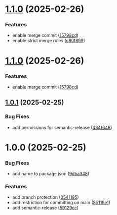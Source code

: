 # [1.1.0](https://github.com/telekom-mms/web3-helm-charts/compare/v1.0.1...v1.1.0) (2025-02-26)


### Features

* enable merge commit ([15798cd](https://github.com/telekom-mms/web3-helm-charts/commit/15798cdde58447204a36ed1eec1dd6472ad70e21))
* enable strict merge rules ([c80f899](https://github.com/telekom-mms/web3-helm-charts/commit/c80f899253171dc9bb8b8a4463b6368d697ab297))

# [1.1.0](https://github.com/telekom-mms/web3-helm-charts/compare/v1.0.1...v1.1.0) (2025-02-26)


### Features

* enable merge commit ([15798cd](https://github.com/telekom-mms/web3-helm-charts/commit/15798cdde58447204a36ed1eec1dd6472ad70e21))

## [1.0.1](https://github.com/telekom-mms/web3-helm-charts/compare/v1.0.0...v1.0.1) (2025-02-25)


### Bug Fixes

* add permissions for semantic-release ([434f648](https://github.com/telekom-mms/web3-helm-charts/commit/434f6480269c9599c9b3b9ebfae8f44591cdc205))

# 1.0.0 (2025-02-25)


### Bug Fixes

* add name to package.json ([9dba348](https://github.com/telekom-mms/web3-helm-charts/commit/9dba348bc01f125a8e4cc081227d0875d500a00e))


### Features

* add branch protection ([0541185](https://github.com/telekom-mms/web3-helm-charts/commit/0541185139d98928f54ad57f36c905426afad821))
* add restriction for committing on main ([85119e1](https://github.com/telekom-mms/web3-helm-charts/commit/85119e14318190486234d2c947f05cc407e3726d))
* add semantic-release ([59129cc](https://github.com/telekom-mms/web3-helm-charts/commit/59129cc71bb926808f2e7c390a93a4f0d96ebb7a))
